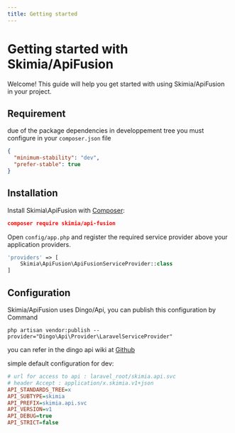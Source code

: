 ```yaml
---
title: Getting started
---
```


# Getting started with Skimia/ApiFusion

Welcome! This guide will help you get started with using Skimia/ApiFusion in your project.

## Requirement
due of the package dependencies in developpement tree you must configure in your `composer.json` file

```json
{
  "minimum-stability": "dev",
  "prefer-stable": true
}
```

## Installation

Install Skimia\\ApiFusion with [Composer]('http://getcomposer.org/doc/00-intro.md'):

```json
composer require skimia/api-fusion
```

Open `config/app.php` and register the required service provider above your application providers.
```php
'providers' => [
    Skimia\ApiFusion\ApiFusionServiceProvider::class
]
```
## Configuration

Skimia/ApiFusion uses Dingo/Api, you can publish this configuration by Command
```
php artisan vendor:publish --provider="Dingo\Api\Provider\LaravelServiceProvider"
```

you can refer in the dingo api wiki at [Github]('https://github.com/dingo/api/wiki/Configuration')

simple default configuration for dev:

```ini
# url for access to api : laravel_root/skimia.api.svc
# header Accept : application/x.skimia.v1+json
API_STANDARDS_TREE=x
API_SUBTYPE=skimia
API_PREFIX=skimia.api.svc
API_VERSION=v1
API_DEBUG=true
API_STRICT=false
```
